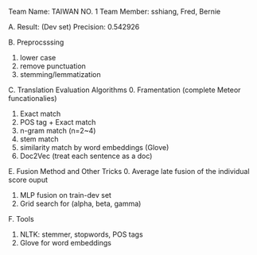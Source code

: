 Team Name: TAIWAN NO. 1 
Team Member: sshiang, Fred, Bernie

A. Result: (Dev set)
Precision: 0.542926

B. Preprocsssing
1. lower case
2. remove punctuation
3. stemming/lemmatization

C. Translation Evaluation Algorithms
0. Framentation (complete Meteor funcationalies)
1. Exact match
2. POS tag + Exact match
3. n-gram match (n=2~4)
4. stem match
5. similarity match by word embeddings (Glove)
6. Doc2Vec (treat each sentence as a doc)

E. Fusion Method and Other Tricks
0. Average late fusion of the individual score ouput
1. MLP fusion on train-dev set
2. Grid search for (alpha, beta, gamma)

F. Tools
1. NLTK: stemmer, stopwords, POS tags
2. Glove for word embeddings
